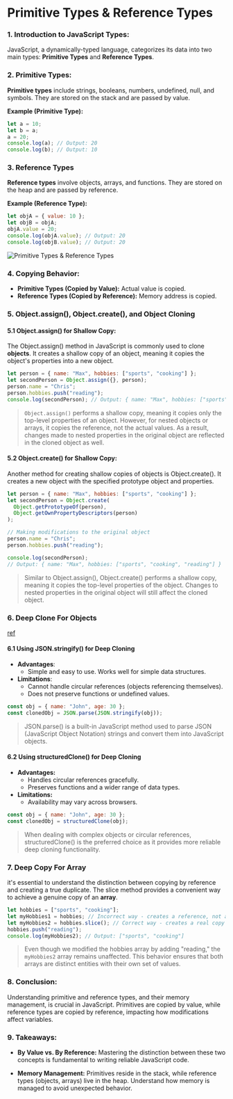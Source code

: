 # **Primitive Types & Reference Types**

### 1. Introduction to JavaScript Types:

JavaScript, a dynamically-typed language, categorizes its data into two main types: **Primitive Types** and **Reference Types**.

### 2. Primitive Types:

**Primitive types** include strings, booleans, numbers, undefined, null, and symbols. They are stored on the stack and are passed by value.

**Example (Primitive Type):**

```javascript
let a = 10;
let b = a;
a = 20;
console.log(a); // Output: 20
console.log(b); // Output: 10
```

### 3. Reference Types

**Reference types** involve objects, arrays, and functions. They are stored on the heap and are passed by reference.

**Example (Reference Type):**

```javascript
let objA = { value: 10 };
let objB = objA;
objA.value = 20;
console.log(objA.value); // Output: 20
console.log(objB.value); // Output: 20
```

![Primitive Types & Reference Types](https://miro.medium.com/v2/resize:fit:1400/1*z1Cacf_OSbsQ1rYYaQsXYA.png)

### 4. Copying Behavior:

- **Primitive Types (Copied by Value):** Actual value is copied.
- **Reference Types (Copied by Reference):** Memory address is copied.

### 5. Object.assign(), Object.create(), and Object Cloning

#### 5.1 Object.assign() for Shallow Copy:

The Object.assign() method in JavaScript is commonly used to clone **objects**. It creates a shallow copy of an object, meaning it copies the object's properties into a new object.

```javascript
let person = { name: "Max", hobbies: ["sports", "cooking"] };
let secondPerson = Object.assign({}, person);
person.name = "Chris";
person.hobbies.push("reading");
console.log(secondPerson); // Output: { name: "Max", hobbies: ["sports", "cooking", "reading"] }
```

> `Object.assign()` performs a shallow copy, meaning it copies only the top-level properties of an object. However, for nested objects or arrays, it copies the reference, not the actual values.
> As a result, changes made to nested properties in the original object are reflected in the cloned object as well.

#### 5.2 Object.create() for Shallow Copy:

Another method for creating shallow copies of objects is Object.create(). It creates a new object with the specified prototype object and properties.

```javascript
let person = { name: "Max", hobbies: ["sports", "cooking"] };
let secondPerson = Object.create(
  Object.getPrototypeOf(person),
  Object.getOwnPropertyDescriptors(person)
);

// Making modifications to the original object
person.name = "Chris";
person.hobbies.push("reading");

console.log(secondPerson);
// Output: { name: "Max", hobbies: ["sports", "cooking", "reading"] }
```

> Similar to Object.assign(), Object.create() performs a shallow copy, meaning it copies the top-level properties of the object. Changes to nested properties in the original object will still affect the cloned object.

### 6. Deep Clone For Objects

[ref](https://medium.com/@saikiran-dev/absolute-modern-way-to-deep-clone-object-in-javascript-61f0282db8de)

#### 6.1 Using JSON.stringify() for Deep Cloning

- **Advantages**:
  - Simple and easy to use.
    Works well for simple data structures.
- **Limitations**:
  - Cannot handle circular references (objects referencing themselves).
  - Does not preserve functions or undefined values.

```javascript
const obj = { name: "John", age: 30 };
const clonedObj = JSON.parse(JSON.stringify(obj));
```

> JSON.parse() is a built-in JavaScript method used to parse JSON (JavaScript Object Notation) strings and convert them into JavaScript objects.

#### 6.2 Using structuredClone() for Deep Cloning

- **Advantages:**
  - Handles circular references gracefully.
  - Preserves functions and a wider range of data types.
- **Limitations:**
  - Availability may vary across browsers.

```javascript
const obj = { name: "John", age: 30 };
const clonedObj = structuredClone(obj);
```

> When dealing with complex objects or circular references, structuredClone() is the preferred choice as it provides more reliable deep cloning functionality.

### 7. Deep Copy For Array

it's essential to understand the distinction between copying by reference and creating a true duplicate. The slice method provides a convenient way to achieve a genuine copy of an **array**.

```javascript
let hobbies = ["sports", "cooking"];
let myHobbies1 = hobbies; // Incorrect way - creates a reference, not a copy
let myHobbies2 = hobbies.slice(); // Correct way - creates a real copy
hobbies.push("reading");
console.log(myHobbies2); // Output: ["sports", "cooking"]
```

> Even though we modified the hobbies array by adding "reading," the `myHobbies2` array remains unaffected. This behavior ensures that both arrays are distinct entities with their own set of values.

### 8. Conclusion:

Understanding primitive and reference types, and their memory management, is crucial in JavaScript. Primitives are copied by value, while reference types are copied by reference, impacting how modifications affect variables.

### 9. Takeaways:

- **By Value vs. By Reference:** Mastering the distinction between these two concepts is fundamental to writing reliable JavaScript code.

- **Memory Management:** Primitives reside in the stack, while reference types (objects, arrays) live in the heap. Understand how memory is managed to avoid unexpected behavior.
